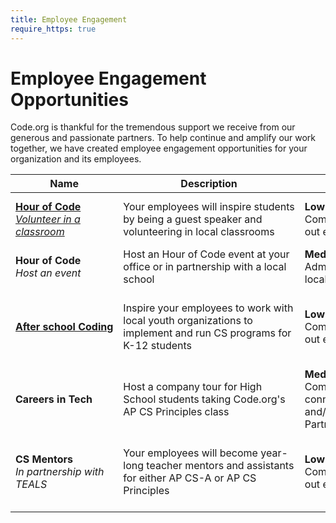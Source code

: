 ```yaml
---
title: Employee Engagement
require_https: true
---
```


# Employee Engagement Opportunities

Code.org is thankful for the tremendous support we receive from our generous and passionate partners. To help continue and amplify our work together, we have created employee engagement opportunities for your organization and its employees.


| Name | Description | Company&nbsp;Lift | Employee&nbsp;Lift |
|-------- | -------- | -------- | --------|
|<strong>[Hour&nbsp;of&nbsp;Code</strong><br/><i>Volunteer in a classroom](/employee-engagement/classroom)| Your&nbsp;employees&nbsp;will&nbsp;inspire&nbsp;students by being a guest speaker and volunteering in local classrooms|<strong>Low</strong><br/>Company&nbsp;administrators&nbsp;send<br/>out&nbsp;employee&nbsp;communications|<strong>Low</strong><br/>Employees&nbsp;spend&nbsp;about&nbsp;an<br/>hour volunteering in a classroom|
|<strong>Hour of Code</strong><br/><i>Host an event|Host an Hour of Code event at your office or in partnership with a local school|<strong>Medium&nbsp;to&nbsp;High</strong><br/>Administrators connect with local schools to plan event|<strong>Low</strong><br/>Employees volunteer at event|
|<strong>[After&nbsp;school&nbsp;Coding](/employee-engagement/after-school)</strong>|Inspire your employees to work with local youth organizations to implement and run CS programs for K-12 students|<strong>Low</strong><br/>Company administrators send out employee communications|<strong>High</strong><br/>Employees connect with local youth organizations and plan and implement program with youth organization|
|<strong>Careers in Tech</strong>| Host a company tour for High School students taking Code.org's AP CS Principles class|<strong>Medium</strong><br/>Company administrators connect with local schools and/or Code.org Regional Partners to plan event|<strong>Low</strong><br/>Employees volunteer at event|
|<strong>CS Mentors</strong><br/><i>In partnership with TEALS| Your employees will become year-long teacher mentors and assistants for either AP CS-A or AP CS Principles|<strong>Low</strong><br/>Company administrators send out employee communications|<strong>High</strong><br/>Employee is vetted and matched through TEALS and spends 2+ hours a week volunteering during the school year|
